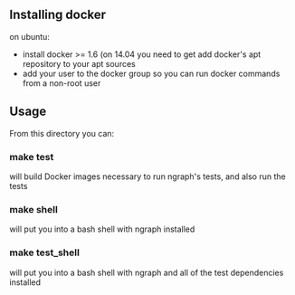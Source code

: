 ## Installing docker

on ubuntu:
- install docker >= 1.6 (on 14.04 you need to get add docker's apt
  repository to your apt sources
- add your user to the docker group so you can run docker commands
  from a non-root user

## Usage

From this directory you can:

### make test

will build Docker images necessary to run ngraph's tests, and also run
the tests

### make shell

will put you into a bash shell with ngraph installed

### make test_shell

will put you into a bash shell with ngraph and all of the test
dependencies installed
